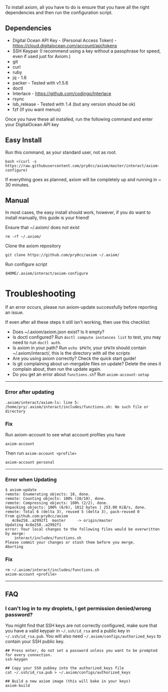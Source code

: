 To install axiom, all you have to do is ensure that you have all the right dependencies and then run the configuration script.

## Dependencies
- Digital Ocean API Key - (Personal Access Token) - https://cloud.digitalocean.com/account/api/tokens
- SSH Keypair (I recommend using a key without a passphrase for speed, even if used just for Axiom.)
- git
- curl
- ruby
- jq - 1.6 
- packer - Tested with v1.5.6
- doctl 
- Interlace - https://github.com/codingo/Interlace
- rsync
- lsb_release - Tested with 1.4 (but any version should be ok)
- fzf (If you want menus)

Once you have these all installed, run the following command and enter your DigitalOcean API key

## Easy Install 
Run this command, as your standard user, not as root.
```
bash <(curl -s https://raw.githubusercontent.com/pry0cc/axiom/master/interact/axiom-configure)
```

If everything goes as planned, axiom will be completely up and running in ~ 30 minutes.

## Manual
In most cases, the easy install should work, however, if you do want to install manually, this guide is your friend!

Ensure that ~/.axiom/ does not exist
```
rm -rf ~/.axiom/
```

Clone the axiom repository
```
git clone https://github.com/pry0cc/axiom ~/.axiom/
```

Run configure script
```
$HOME/.axiom/interact/axiom-configure
```

# Troubleshooting
If an error occurs, please run axiom-update successfully before reporting an issue.

If even after all these steps it still isn't working, then use this checklist:
- Does ~/.axiom/axiom.json exist? Is it empty?
- Is doctl configured? Run `doctl compute instances list` to test, you may need to run `doctl auth`. 
- Is axiom in your path? Run `echo $PATH`, your `$PATH` should contain ~/.axiom/interact/, this is the directory with all the scripts
- Are you using axiom correctly? Check the quick start guide!
- Is git complaining about un-mergable files on update? Delete the ones it complain about, then run the update again.
- Do you get an error about `functions.sh`? Run `axiom-account-setup`
---
### Error after updating
```
.axiom/interact/axiom-ls: line 5: /home/pry/.axiom/interact/includes/functions.sh: No such file or directory
```

### Fix
Run axiom-account to see what account profiles you have
```
axiom-account
```

Then run `axiom-account <profile>`
```
axiom-account personal
```
---
### Error when Updating
```
$ axiom-update
remote: Enumerating objects: 10, done.
remote: Counting objects: 100% (10/10), done.
remote: Compressing objects: 100% (2/2), done.
Unpacking objects: 100% (6/6), 1012 bytes | 253.00 KiB/s, done.
remote: Total 6 (delta 3), reused 5 (delta 3), pack-reused 0
From github.com:pry0cc/axiom
   4c8e258..a2992f1  master     -> origin/master
Updating 4c8e258..a2992f1
error: Your local changes to the following files would be overwritten by merge:
	interact/includes/functions.sh
Please commit your changes or stash them before you merge.
Aborting
```

### Fix
```
rm ~/.axiom/interact/includes/functions.sh
axiom-account <profile>
```
---
## FAQ
### I can't log in to my droplets, I get permission denied/wrong password?
You might find that SSH keys are not correctly configured, make sure that you have a valid keypair in `~/.ssh/id_rsa` and a public key in `~/.ssh/id_rsa.pub`. You will also need `~/.axiom/configs/authorized_keys` to contain your SSH public key.

```
## Press enter, do not set a password unless you want to be prompted for every connection.
ssh-keygen

## Copy your SSH pubkey into the authorized_keys file
cat ~/.ssh/id_rsa.pub > ~/.axiom/configs/authorized_keys

## Build a new axiom image (this will bake in your keys) 
axiom-build
```
